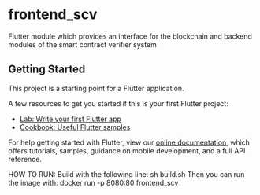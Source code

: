 # frontend_scv

Flutter module which provides an interface for the blockchain and backend modules of the smart contract verifier system

## Getting Started

This project is a starting point for a Flutter application.

A few resources to get you started if this is your first Flutter project:

- [Lab: Write your first Flutter app](https://flutter.dev/docs/get-started/codelab)
- [Cookbook: Useful Flutter samples](https://flutter.dev/docs/cookbook)

For help getting started with Flutter, view our
[online documentation](https://flutter.dev/docs), which offers tutorials,
samples, guidance on mobile development, and a full API reference.


HOW TO RUN:
Build with the following line:
    sh build.sh
Then you can run the image with:
    docker run -p 8080:80 frontend_scv
